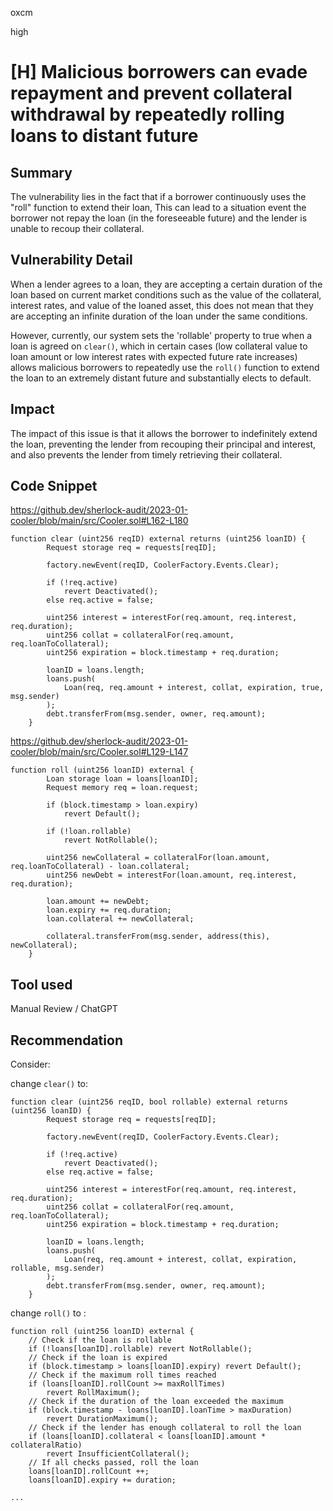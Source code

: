 oxcm

high

# [H] Malicious borrowers can evade repayment and prevent collateral withdrawal by repeatedly rolling loans to distant future


## Summary

The vulnerability lies in the fact that if a borrower continuously uses the "roll" function to extend their loan, This can lead to a situation event the borrower not repay the loan (in the foreseeable future) and the lender is unable to recoup their collateral.

## Vulnerability Detail

When a lender agrees to a loan, they are accepting a certain duration of the loan based on current market conditions such as the value of the collateral, interest rates, and value of the loaned asset, this does not mean that they are accepting an infinite duration of the loan under the same conditions. 

However, currently, our system sets the 'rollable' property to true when a loan is agreed on `clear()`, which in certain cases (low collateral value to loan amount or low interest rates with expected future rate increases) allows malicious borrowers to repeatedly use the `roll()` function to extend the loan to an extremely distant future and substantially elects to default.

## Impact

The impact of this issue is that it allows the borrower to indefinitely extend the loan, preventing the lender from recouping their principal and interest, and also prevents the lender from timely retrieving their collateral. 

## Code Snippet

https://github.dev/sherlock-audit/2023-01-cooler/blob/main/src/Cooler.sol#L162-L180
```solidity
function clear (uint256 reqID) external returns (uint256 loanID) {
        Request storage req = requests[reqID];

        factory.newEvent(reqID, CoolerFactory.Events.Clear);

        if (!req.active) 
            revert Deactivated();
        else req.active = false;

        uint256 interest = interestFor(req.amount, req.interest, req.duration);
        uint256 collat = collateralFor(req.amount, req.loanToCollateral);
        uint256 expiration = block.timestamp + req.duration;

        loanID = loans.length;
        loans.push(
            Loan(req, req.amount + interest, collat, expiration, true, msg.sender)
        );
        debt.transferFrom(msg.sender, owner, req.amount);
    }
```

https://github.dev/sherlock-audit/2023-01-cooler/blob/main/src/Cooler.sol#L129-L147
```solidity
function roll (uint256 loanID) external {
        Loan storage loan = loans[loanID];
        Request memory req = loan.request;

        if (block.timestamp > loan.expiry) 
            revert Default();

        if (!loan.rollable)
            revert NotRollable();

        uint256 newCollateral = collateralFor(loan.amount, req.loanToCollateral) - loan.collateral;
        uint256 newDebt = interestFor(loan.amount, req.interest, req.duration);

        loan.amount += newDebt;
        loan.expiry += req.duration;
        loan.collateral += newCollateral;
        
        collateral.transferFrom(msg.sender, address(this), newCollateral);
    }
```

## Tool used

Manual Review / ChatGPT

## Recommendation

Consider:

change `clear()` to:

```solidity
function clear (uint256 reqID, bool rollable) external returns (uint256 loanID) {
        Request storage req = requests[reqID];

        factory.newEvent(reqID, CoolerFactory.Events.Clear);

        if (!req.active) 
            revert Deactivated();
        else req.active = false;

        uint256 interest = interestFor(req.amount, req.interest, req.duration);
        uint256 collat = collateralFor(req.amount, req.loanToCollateral);
        uint256 expiration = block.timestamp + req.duration;

        loanID = loans.length;
        loans.push(
            Loan(req, req.amount + interest, collat, expiration, rollable, msg.sender)
        );
        debt.transferFrom(msg.sender, owner, req.amount);
    }
```

change `roll()` to :

```solidity
function roll (uint256 loanID) external {
    // Check if the loan is rollable
    if (!loans[loanID].rollable) revert NotRollable();
    // Check if the loan is expired
    if (block.timestamp > loans[loanID].expiry) revert Default();
    // Check if the maximum roll times reached
    if (loans[loanID].rollCount >= maxRollTimes) 
        revert RollMaximum();
    // Check if the duration of the loan exceeded the maximum
    if (block.timestamp - loans[loanID].loanTime > maxDuration) 
        revert DurationMaximum();
    // Check if the lender has enough collateral to roll the loan
    if (loans[loanID].collateral < loans[loanID].amount * collateralRatio)
        revert InsufficientCollateral();
    // If all checks passed, roll the loan
    loans[loanID].rollCount ++;
    loans[loanID].expiry += duration;

...

```